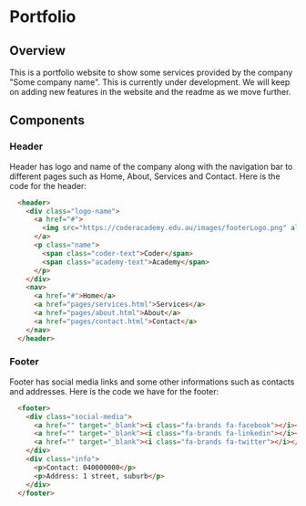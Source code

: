 # Portfolio

## Overview
This is a portfolio website to show some services provided by the company "Some company name". This is currently under development. We will keep on adding new features in the website and the readme as we move further.

## Components

### Header
Header has logo and name of the company along with the navigation bar to different pages such as Home, About, Services and Contact. Here is the code for the header:
```html
  <header>
    <div class="logo-name">
      <a href="#">
        <img src="https://coderacademy.edu.au/images/footerLogo.png" alt="CA Logo">
      </a>
      <p class="name">
        <span class="coder-text">Coder</span>
        <span class="academy-text">Academy</span>
      </p>
    </div>
    <nav>
      <a href="#">Home</a>
      <a href="pages/services.html">Services</a>
      <a href="pages/about.html">About</a>
      <a href="pages/contact.html">Contact</a>
    </nav>
  </header>
```

### Footer
Footer has social media links and some other informations such as contacts and addresses. Here is the code we have for the footer:

```html
  <footer>
    <div class="social-media">
      <a href="" target="_blank"><i class="fa-brands fa-facebook"></i></a>
      <a href="" target="_blank"><i class="fa-brands fa-linkedin"></i></a>
      <a href="" target="_blank"><i class="fa-brands fa-twitter"></i></a>
    </div>
    <div class="info">
      <p>Contact: 040000000</p>
      <p>Address: 1 street, suburb</p>
    </div>
  </footer>
```